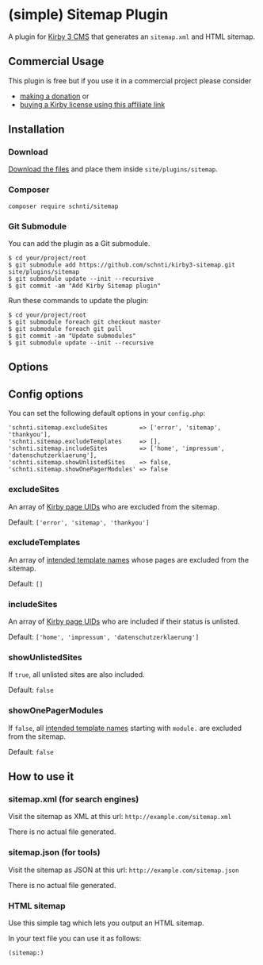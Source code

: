 # (simple) Sitemap Plugin

A plugin for [Kirby 3 CMS](http://getkirby.com) that generates an `sitemap.xml` and HTML sitemap.

## Commercial Usage

This plugin is free but if you use it in a commercial project please consider

- [making a donation](https://www.paypal.me/schnti/5) or
- [buying a Kirby license using this affiliate link](https://a.paddle.com/v2/click/1129/48194?link=1170)

## Installation

### Download

[Download the files](https://github.com/schnti/kirby3-sitemap/archive/master.zip) and place them inside `site/plugins/sitemap`.

### Composer

```
composer require schnti/sitemap
```

### Git Submodule
You can add the plugin as a Git submodule.

    $ cd your/project/root
    $ git submodule add https://github.com/schnti/kirby3-sitemap.git site/plugins/sitemap
    $ git submodule update --init --recursive
    $ git commit -am "Add Kirby Sitemap plugin"

Run these commands to update the plugin:

    $ cd your/project/root
    $ git submodule foreach git checkout master
    $ git submodule foreach git pull
    $ git commit -am "Update submodules"
    $ git submodule update --init --recursive
    
## Options

## Config options

You can set the following default options in your `config.php`:

```
'schnti.sitemap.excludeSites         => ['error', 'sitemap', 'thankyou'],
'schnti.sitemap.excludeTemplates     => [],
'schnti.sitemap.includeSites         => ['home', 'impressum', 'datenschutzerklaerung'],
'schnti.sitemap.showUnlistedSites    => false,
'schnti.sitemap.showOnePagerModules' => false
```

### excludeSites
An array of [Kirby page UIDs](https://getkirby.com/docs/reference/objects/page/uid) who are excluded from the sitemap.

Default: `['error', 'sitemap', 'thankyou']`
 
### excludeTemplates

An array of [intended template names](https://getkirby.com/docs/reference/objects/page/intended-template) whose pages are excluded from the sitemap.

Default: `[]`

### includeSites

An array of [Kirby page UIDs](https://getkirby.com/docs/reference/objects/page/uid) who are included if their status is unlisted.

Default: `['home', 'impressum', 'datenschutzerklaerung']`

### showUnlistedSites

If `true`, all unlisted sites are also included.

Default: `false`

### showOnePagerModules

If `false`, all [intended template names](https://getkirby.com/docs/reference/objects/page/intended-template) starting with `module.` are excluded from the sitemap.

Default: `false`



## How to use it

### sitemap.xml (for search engines)
Visit the sitemap as XML at this url: `http://example.com/sitemap.xml`

There is no actual file generated.


### sitemap.json (for tools)
Visit the sitemap as JSON at this url: `http://example.com/sitemap.json`

There is no actual file generated.

### HTML sitemap

Use this simple tag which lets you output an HTML sitemap.

In your text file you can use it as follows:

```
(sitemap:)
```
